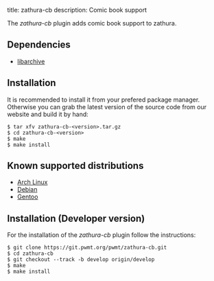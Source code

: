 title: zathura-cb
description: Comic book support


The *zathura-cb* plugin adds comic book support to zathura.

## Dependencies

* [libarchive](http://www.libarchive.org/)


## Installation
It is recommended to install it from your prefered package manager. Otherwise
you can grab the latest version of the source code from our website and build it
by hand:

    $ tar xfv zathura-cb-<version>.tar.gz
    $ cd zathura-cb-<version>
    $ make
    $ make install

## Known supported distributions
* [Arch Linux](https://aur.archlinux.org/packages/zathura-cb/)
* [Debian](http://packages.debian.org/en/sid/zathura-cb)
* [Gentoo](http://packages.gentoo.org/package/app-text/zathura-cb)

## Installation (Developer version)
For the installation of the *zathura-cb* plugin follow the
instructions:

    $ git clone https://git.pwmt.org/pwmt/zathura-cb.git
    $ cd zathura-cb
    $ git checkout --track -b develop origin/develop
    $ make
    $ make install
